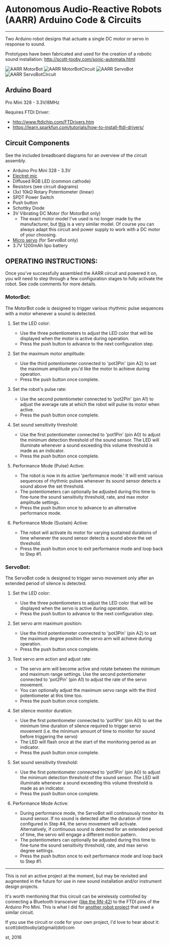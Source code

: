 # Autonomous Audio-Reactive Robots (AARR) Arduino Code & Circuits
---
Two Arduino robot designs that actuate a single DC motor or servo in response to sound.

Prototypes have been fabricated and used for the creation of a robotic sound installation:
http://scott-tooby.com/sonic-automata.html

![AARR MotorBot](img/AARR_MotorBot.jpg)
![AARR MotorBotCircuit](img/AARR_MotorBotCircuit.jpg)
![AARR ServoBot](img/AARR_ServoBot.jpg)
![AARR ServoBotCircuit](img/AARR_ServoBotCircuit.jpg)


## Arduino Board
Pro Mini 328 - 3.3V/8MHz

Requires FTDI Driver:
- http://www.ftdichip.com/FTDrivers.htm
- https://learn.sparkfun.com/tutorials/how-to-install-ftdi-drivers/


## Circuit Components
See the included breadboard diagrams for an overview of the circuit assembly.

* Arduino Pro Mini 328 - 3.3V
* [Electret mic](https://www.adafruit.com/products/1063)
* Diffused RGB LED (common cathode)
* Resistors (see circuit diagrams)
* (3x) 10kΩ Rotary Potentiometer (linear)
* SPDT Power Switch
* Push button
* Schottky Diode
* 3V Vibrating DC Motor (for MotorBot only)
	- The exact motor model I've used is no longer made by the manufacturer, but [this](https://www.precisionmicrodrives.com/product/312-004-12mm-vibration-motor-20mm-type)
	is a very similar model. Of course you can always adapt this circuit and power supply
	to work with a DC motor of your choosing.
* [Micro servo](https://www.adafruit.com/products/169) (for ServoBot only)
* 3.7V 1200mAh lipo battery


## OPERATING INSTRUCTIONS:
Once you've successfully assembled the AARR circuit and powered it on, you will need to 
step through a few configuration stages to fully activate the robot. See code comments for
more details.

### MotorBot:
The MotorBot code is designed to trigger various rhythmic pulse sequences with a motor
whenever a sound is detected.

1. Set the LED color:
	- Use the three potentiometers to adjust the LED color that will be displayed when
	the motor is active during operation.
	- Press the push button to advance to the next configuration step.

2. Set the maximum motor amplitude:
	- Use the third potentiometer connected to 'pot3Pin' (pin A2)
	to set the maximum amplitude you'd like the motor to achieve during operation.
	- Press the push button once complete.

3. Set the robot's pulse rate:
	- Use the second potentiometer connected to 'pot2Pin' (pin A1) to adjust the average
	rate at which the robot will pulse its motor when active.
	- Press the push button once complete.

4. Set sound sensitivity threshold:
	- Use the first potentiometer connected to 'pot1Pin' (pin A0) to adjust the minimum
	detection threshold of the sound sensor.  The LED will illuminate whenever a sound 
	exceeding this volume threshold is made as an indicator.
	- Press the push button once complete.
	
5. Performance Mode (Pulse) Active:
	- The robot is now in its active 'performance mode.'  It will emit various sequences
	of rhythmic pulses whenever its sound sensor detects a sound above the set threshold.
	- The potentiometers can optionally be adjusted during this time to fine-tune the
	sound sensitivity threshold, rate, and max motor amplitude settings.
	- Press the push button once to advance to an alternative performance mode.
	
6. Performance Mode (Sustain) Active:
	- The robot will activate its motor for varying sustained durations of time whenever
	the sound sensor detects a sound above the set threshold.
	- Press the push button once to exit performance mode and loop back to Step #1.


### ServoBot:
The ServoBot code is designed to trigger servo movement only after an extended period of
silence is detected.

1. Set the LED color:
	- Use the three potentiometers to adjust the LED color that will be displayed when
	the servo is active during operation.
	- Press the push button to advance to the next configuration step. 
	
2. Set servo arm maximum position:
	- Use the third potentiometer connected to 'pot3Pin' (pin A2) to set the maximum
	degree position the servo arm will achieve during operation.
	- Press the push button once complete.
	
3. Test servo arm action and adjust rate:
	- The servo arm will become active and rotate between the minimum and maximum range settings.
	Use the second potentiometer connected to 'pot2Pin' (pin A1) to adjust the rate of the
	servo movement.
	- You can optionally adjust the maximum servo range with the third potentiometer at this
	time too.
	- Press the push button once complete.
 
4. Set silence monitor duration:
	- Use the first potentiometer connected to 'pot1Pin' (pin A0) to set the minimum time
	duration of silence required to trigger servo movement (i.e. the minimum amount of time
	to monitor for sound before triggering the servo)
	- The LED will flash once at the start of the monitoring period as an indicator.
	- Press the push button once complete.
	
5. Set sound sensitivity threshold:
	- Use the first potentiometer connected to 'pot1Pin' (pin A0) to adjust the minimum
	detection threshold of the sound sensor.  The LED will illuminate whenever a sound 
	exceeding this volume threshold is made as an indicator.
	- Press the push button once complete.
	
6. Performance Mode Active:
	- During performance mode, the ServoBot will continuously monitor its sound sensor.
	If no sound is detected after the duration of time configured in Step #4, the servo movement
	will activate.  Alternatively, if continuous sound is detected for an extended period of time,
	the servo will engage a different motion pattern.
	- The potentiometers can optionally be adjusted during this time to fine-tune the
	sound sensitivity threshold, rate, and max servo degree settings.
	- Press the push button once to exit performance mode and loop back to Step #1.


---
This is not an active project at the moment, but may be revisited and augmented
in the future for use in new sound installation and/or instrument design projects.

It's worth mentioning that this circuit can be wirelessly controlled by connecting a
Bluetooth transceiver ([like the RN-42](https://www.sparkfun.com/products/12576)) to the
FTDI pins of the Arduino Pro Mini.  This is what I did for [another robot project](http://www.instructables.com/id/Musical-Melodyian-MIDI-Robot/)
that used a similar circuit.

If you use the circuit or code for your own project, I'd love to hear about it: scott(dot)tooby(at)gmail(dot)com

st, 2016